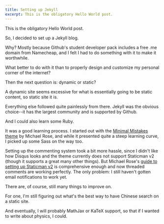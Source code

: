 ```yaml
---
title: Setting up Jekyll
excerpt: This is the obligatory Hello World post. 
---
```


This is the obligatory Hello World post. 

So, I decided to set up a Jekyll blog. 

Why? Mostly because Github's student developer pack includes a free .me domain from Namecheap, and I felt I had to do something with it to make it worthwhile. 

What better to do with it than to properly design and customize my personal corner of the internet?  

Then the next question is: dynamic or static?

A dynamic site seems excessive for what is essentially going to be static content, so static site it is. 

Everything else followed quite painlessly from there. Jekyll was the obvious choice--it has the largest community and is supported by Github. 

And I could also learn some Ruby. 

It was a good learning process. I started out with the [Minimal Mistakes theme](https://github.com/mmistakes/minimal-mistakes) by Michael Rose, and while it presented quite a steep learning curve, I picked up some Sass on the way too. 

Setting up the commenting system took a bit more hassle, since I didn't like how Disqus looks and the theme currently does not support Staticman v2 (though it supports a great many other things). But Michael Rose's [guide to setting up Staticman v2](https://mademistakes.com/articles/improving-jekyll-static-comments/) is comprehensive enough and now threaded comments are working perfectly. The only problem: I still haven't gotten email notifications to work yet. 

There are, of course, still many things to improve on. 

For one, I'm still figuring out what's the best way to have Chinese search on a static site. 

And eventually, I will probably MathJax or KaTeX support, so that if I wanted to write about physics, I could. 
